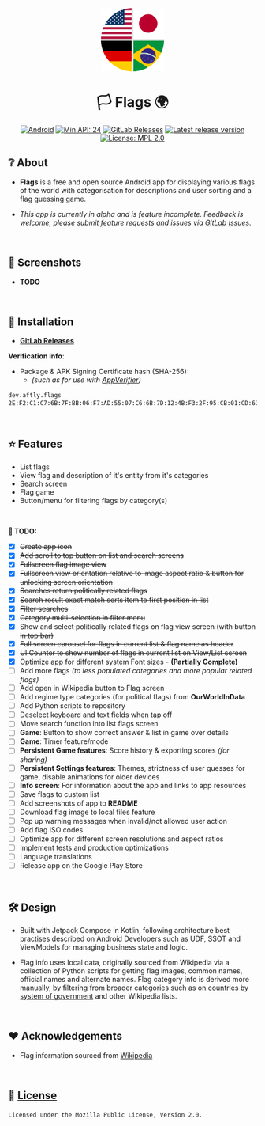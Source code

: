 <div align="center">
    <img src="assets/icon_round.png" width="128" height="128">
</div>

<div align="center">

# 🏳️ Flags 🌍

[![Android](https://img.shields.io/badge/Android-Platform?label=Platform&color=62a900)](https://www.android.com/)
[![Min API: 24](https://img.shields.io/badge/24-minSdkVersion?label=minSdkVersion&color=62a900)](https://developer.android.com/tools/releases/platforms#7.0)
[![GitLab Releases](https://img.shields.io/badge/GitLab_Releases-Download?label=Download&color=62a900)](https://gitlab.com/aftly/flags/-/releases)
[![Latest release version](https://img.shields.io/gitlab/v/release/aftly/flags?include_prereleases&color=dc5d18)](https://gitlab.com/aftly/flags/-/releases)
[![License: MPL 2.0](https://img.shields.io/badge/license-MPL%202.0-blue.svg)](https://gitlab.com/aftly/flags/-/blob/main/LICENSE)

</div>

## ❔ About
- **Flags** is a free and open source Android app for displaying various flags of the world with categorisation for descriptions and user sorting and a flag guessing game.

- *This app is currently in alpha and is feature incomplete. Feedback is welcome, please submit feature requests and issues via [GitLab Issues](https://gitlab.com/aftly/flags/-/issues).*
<br>

## 📸 Screenshots
- **TODO**
<br>

## 📱 Installation
- [**GitLab Releases**](https://gitlab.com/aftly/flags/-/releases)

**Verification info**:
- Package & APK Signing Certificate hash (SHA-256):
  - *(such as for use with [AppVerifier](https://github.com/soupslurpr/AppVerifier))*
```
dev.aftly.flags 2E:F2:C1:C7:6B:7F:BB:06:F7:AD:55:07:C6:6B:7D:12:4B:F3:2F:95:CB:01:CD:62:C8:DD:E2:F5:5F:3B:71:6C
```
<br>

## ⭐ Features
- List flags
- View flag and description of it's entity from it's categories
- Search screen
- Flag game
- Button/menu for filtering flags by category(s)
<br>

 **📌 TODO:**
- [x] ~~Create app icon~~
- [x] ~~Add scroll to top button on list and search screens~~
- [x] ~~Fullscreen flag image view~~
- [x] ~~Fullscreen view orientation relative to image aspect ratio & button for unlocking screen orientation~~
- [x] ~~Searches return politically related flags~~
- [x] ~~Search result exact match sorts item to first position in list~~
- [x] ~~Filter searches~~
- [x] ~~Category multi-selection in filter menu~~
- [x] ~~Show and select politically related flags on flag view screen (with button in top bar)~~
- [x] ~~Full screen carousel for flags in current list & flag name as header~~
- [x] ~~UI Counter to show number of flags in current list on View/List screen~~
- [x] Optimize app for different system Font sizes - **(Partially Complete)**
- [ ] Add more flags *(to less populated categories and more popular related flags)*
- [ ] Add open in Wikipedia button to Flag screen
- [ ] Add regime type categories (for political flags) from **OurWorldInData**
- [ ] Add Python scripts to repository
- [ ] Deselect keyboard and text fields when tap off
- [ ] Move search function into list flags screen
- [ ] **Game**: Button to show correct answer & list in game over details
- [ ] **Game**: Timer feature/mode
- [ ] **Persistent Game features**: Score history & exporting scores *(for sharing)*
- [ ] **Persistent Settings features**: Themes, strictness of user guesses for game, disable animations for older devices
- [ ] **Info screen**: For information about the app and links to app resources
- [ ] Save flags to custom list
- [ ] Add screenshots of app to **README**
- [ ] Download flag image to local files feature
- [ ] Pop up warning messages when invalid/not allowed user action
- [ ] Add flag ISO codes
- [ ] Optimize app for different screen resolutions and aspect ratios
- [ ] Implement tests and production optimizations
- [ ] Language translations
- [ ] Release app on the Google Play Store
<br>


## 🛠 Design
- Built with Jetpack Compose in Kotlin, following architecture best practises described on Android Developers such as UDF, SSOT and ViewModels for managing business state and logic.

- Flag info uses local data, originally sourced from Wikipedia via a collection of Python scripts for getting flag images, common names, official names and alternate names.
Flag category info is derived more manually, by filtering from broader categories such as on [countries by system of government](https://en.wikipedia.org/wiki/List_of_countries_by_system_of_government) and other Wikipedia lists.
<br>

## ❤️ Acknowledgements 
 - Flag information sourced from [Wikipedia](https://en.wikipedia.org/wiki/Main_Page)
<br>

## 🔖 [License](https://gitlab.com/aftly/flags/-/blob/main/LICENSE)
```
Licensed under the Mozilla Public License, Version 2.0.
```
